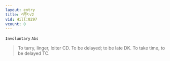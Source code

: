 ```yaml
---
layout: entry
title: འགོར་√2
vid: Hill:0297
vcount: 0
---
```

`Involuntary` `Abs`
> To tarry, linger, loiter CD\.
 To be delayed; to be late DK\.
 To take time, to be delayed TC\.

